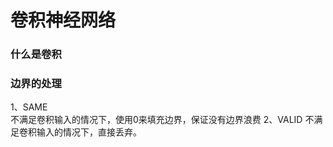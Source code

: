 卷积神经网络
====

### 什么是卷积 ###

### 边界的处理 ###
1、SAME<br>
不满足卷积输入的情况下，使用0来填充边界，保证没有边界浪费
2、VALID
不满足卷积输入的情况下，直接丢弃。
